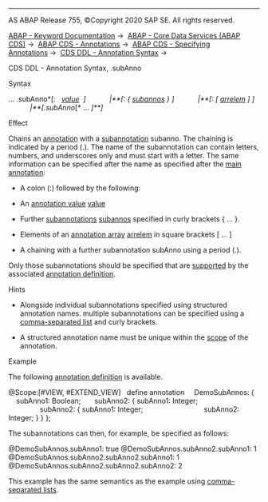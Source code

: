   

* * *

AS ABAP Release 755, ©Copyright 2020 SAP SE. All rights reserved.

[ABAP - Keyword Documentation](https://help.sap.com/doc/abapdocu_755_index_htm/7.55/en-US/abenabap.htm) →  [ABAP - Core Data Services (ABAP CDS)](https://help.sap.com/doc/abapdocu_755_index_htm/7.55/en-US/abencds.htm) →  [ABAP CDS - Annotations](https://help.sap.com/doc/abapdocu_755_index_htm/7.55/en-US/abencds_annotations.htm) →  [ABAP CDS - Specifying Annotations](https://help.sap.com/doc/abapdocu_755_index_htm/7.55/en-US/abencds_anno_usage.htm) →  [CDS DDL - Annotation Syntax](https://help.sap.com/doc/abapdocu_755_index_htm/7.55/en-US/abencds_annotations_syntax.htm) → 

CDS DDL - Annotation Syntax, .subAnno

Syntax

... .subAnno*\[*:   [value](https://help.sap.com/doc/abapdocu_755_index_htm/7.55/en-US/abencds_annotations_syntax_value.htm)  *\]*
           *|**\[*: { [subannos](https://help.sap.com/doc/abapdocu_755_index_htm/7.55/en-US/abencds_annotations_syntax_subanno.htm) } *\]*
           *|**\[*: \[ [arrelem](https://help.sap.com/doc/abapdocu_755_index_htm/7.55/en-US/abencds_annotations_syntax_array.htm) \] *\]*
           *|**\[*.subAnno*\[* ... *\]**\]*

Effect

Chains an [annotation](https://help.sap.com/doc/abapdocu_755_index_htm/7.55/en-US/abencds_annotations_syntax.htm) with a [subannotation](https://help.sap.com/doc/abapdocu_755_index_htm/7.55/en-US/abensub_annotation_glosry.htm "Glossary Entry") subanno. The chaining is indicated by a period (.). The name of the subannotation can contain letters, numbers, and underscores only and must start with a letter. The same information can be specified after the name as specified after the [main annotation](https://help.sap.com/doc/abapdocu_755_index_htm/7.55/en-US/abenmain_annotation_glosry.htm "Glossary Entry"):

-   A colon (:) followed by the following:

-   An [annotation value](https://help.sap.com/doc/abapdocu_755_index_htm/7.55/en-US/abenannotation_value_glosry.htm "Glossary Entry") [value](https://help.sap.com/doc/abapdocu_755_index_htm/7.55/en-US/abencds_annotations_syntax_value.htm)

-   Further [subannotations](https://help.sap.com/doc/abapdocu_755_index_htm/7.55/en-US/abensub_annotation_glosry.htm "Glossary Entry") [subannos](https://help.sap.com/doc/abapdocu_755_index_htm/7.55/en-US/abencds_annotations_syntax_subanno.htm) specified in curly brackets { ... }.

-   Elements of an [annotation array](https://help.sap.com/doc/abapdocu_755_index_htm/7.55/en-US/abenannotation_array_glosry.htm "Glossary Entry") [arrelem](https://help.sap.com/doc/abapdocu_755_index_htm/7.55/en-US/abencds_annotations_syntax_array.htm) in square brackets \[ ... \]

-   A chaining with a further subannotation subAnno using a period (.).

Only those subannotations should be specified that are [supported](https://help.sap.com/doc/abapdocu_755_index_htm/7.55/en-US/abencds_f1_define_annotation_sub.htm) by the associated [annotation definition](https://help.sap.com/doc/abapdocu_755_index_htm/7.55/en-US/abencds_anno_definition_glosry.htm "Glossary Entry").

Hints

-   Alongside individual subannotations specified using structured annotation names. multiple subannotations can be specified using a [comma-separated list](https://help.sap.com/doc/abapdocu_755_index_htm/7.55/en-US/abencds_annotations_syntax_subanno.htm) and curly brackets.

-   A structured annotation name must be unique within the [scope](https://help.sap.com/doc/abapdocu_755_index_htm/7.55/en-US/abencds_annotations_scopes.htm) of the annotation.

Example

The following [annotation definition](https://help.sap.com/doc/abapdocu_755_index_htm/7.55/en-US/abencds_anno_definition_glosry.htm "Glossary Entry") is available.

@Scope:\[#VIEW, #EXTEND\_VIEW\]  
define annotation  
  DemoSubAnnos: {  
    subAnno1: Boolean;  
    subAnno2: { subAnno1: Integer;  
                subAnno2: { subAnno1: Integer;  
                            subAnno2: Integer; } } };

The subannotations can then, for example, be specified as follows:

@DemoSubAnnos.subAnno1: true
@DemoSubAnnos.subAnno2.subAnno1: 1
@DemoSubAnnos.subAnno2.subAnno2.subAnno1: 1
@DemoSubAnnos.subAnno2.subAnno2.subAnno2: 2

This example has the same semantics as the example using [comma-separated lists](https://help.sap.com/doc/abapdocu_755_index_htm/7.55/en-US/abencds_annotations_syntax_subanno.htm).